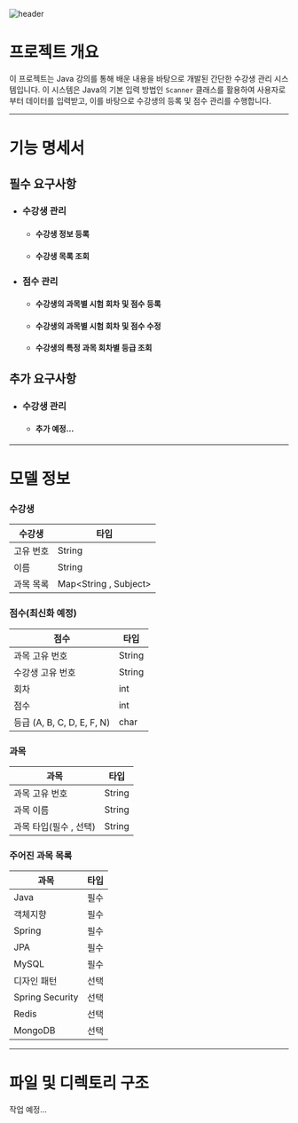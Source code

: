![header](https://capsule-render.vercel.app/api?text=23조%20수강생%20관리%20시스템&animation=fadeIn&type=Venom&fontColor=ffffff)

# 프로젝트 개요
이 프로젝트는 Java 강의를 통해 배운 내용을 바탕으로 개발된 간단한 수강생 관리 시스템입니다.
이 시스템은 Java의 기본 입력 방법인 `Scanner` 클래스를 활용하여 사용자로부터 데이터를 입력받고, 이를 바탕으로 수강생의 등록 및 점수 관리를 수행합니다.

***

# 기능 명세서

## 필수 요구사항
- ### 수강생 관리
  - #### 수강생 정보 등록
  - #### 수강생 목록 조회

- ### 점수 관리
  - #### 수강생의 과목별 시험 회차 및 점수 등록
  - #### 수강생의 과목별 시험 회차 및 점수 수정
  - #### 수강생의 특정 과목 회차별 등급 조회
  
## 추가 요구사항
- ### 수강생 관리
  - #### 추가 예정...
***

# 모델 정보

### 수강생
| 수강생   | 타입                    |
|-------|-----------------------|
| 고유 번호 | String                |
| 이름    | String                |
| 과목 목록 | Map<String , Subject> |

### 점수(최신화 예정)
| 점수        | 타입     |
|-----------|--------|
| 과목 고유 번호  | String |
| 수강생 고유 번호 | String |
| 회차        | int    |
| 점수        | int    |
| 등급 (A, B, C, D, E, F, N)        | char   |

### 과목
| 과목             | 타입     |
|----------------|--------|
| 과목 고유 번호       | String |
| 과목 이름          | String |
| 과목 타입(필수 , 선택) | String |

### 주어진 과목 목록
| 과목              | 타입      |    
|-----------------|---------|
| Java            | 필수 |
| 객체지향            | 필수 |
| Spring          | 필수 |
| JPA             | 필수 |
| MySQL           | 필수      |
| 디자인 패턴          | 선택      |
| Spring Security | 선택      |
| Redis           | 선택      |
| MongoDB         | 선택      |
***

# 파일 및 디렉토리 구조

작업 예정...
